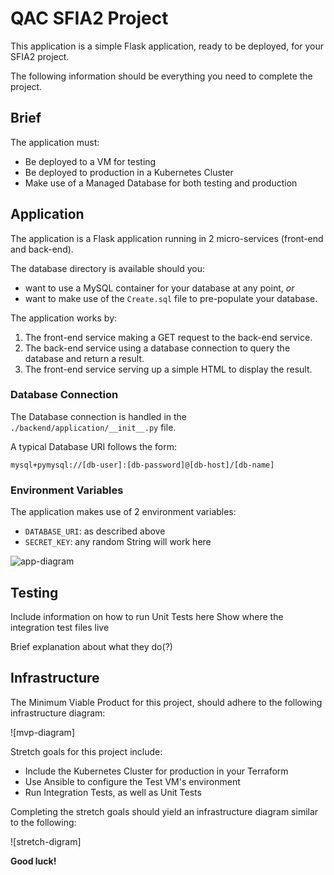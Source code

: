 # QAC SFIA2 Project

This application is a simple Flask application, ready to be deployed, for your SFIA2 project.

The following information should be everything you need to complete the project.

## Brief

The application must:

- Be deployed to a VM for testing
- Be deployed to production in a Kubernetes Cluster
- Make use of a Managed Database for both testing and production

## Application

The application is a Flask application running in 2 micro-services (front-end and back-end).  

The database directory is available should you: 
  - want to use a MySQL container for your database at any point, *or*
  - want to make use of the `Create.sql` file to pre-populate your database.

The application works by:
1. The front-end service making a GET request to the back-end service. 
2. The back-end service using a database connection to query the database and return a result.
3. The front-end service serving up a simple HTML to display the result.

### Database Connection

The Database connection is handled in the `./backend/application/__init__.py` file.

A typical Database URI follows the form:

```
mysql+pymysql://[db-user]:[db-password]@[db-host]/[db-name]
```

### Environment Variables

The application makes use of 2 environment variables:

- `DATABASE_URI`: as described above
- `SECRET_KEY`: any random String will work here

![app-diagram](https://i.imgur.com/zIrdp7d.png)

## Testing
Include information on how to run Unit Tests here
Show where the integration test files live

Brief explanation about what they do(?)

## Infrastructure

The Minimum Viable Product for this project, should adhere to the following infrastructure diagram:

![mvp-diagram]

Stretch goals for this project include:

- Include the Kubernetes Cluster for production in your Terraform
- Use Ansible to configure the Test VM's environment
- Run Integration Tests, as well as Unit Tests

Completing the stretch goals should yield an infrastructure diagram similar to the following:

![stretch-digram]

**Good luck!**
